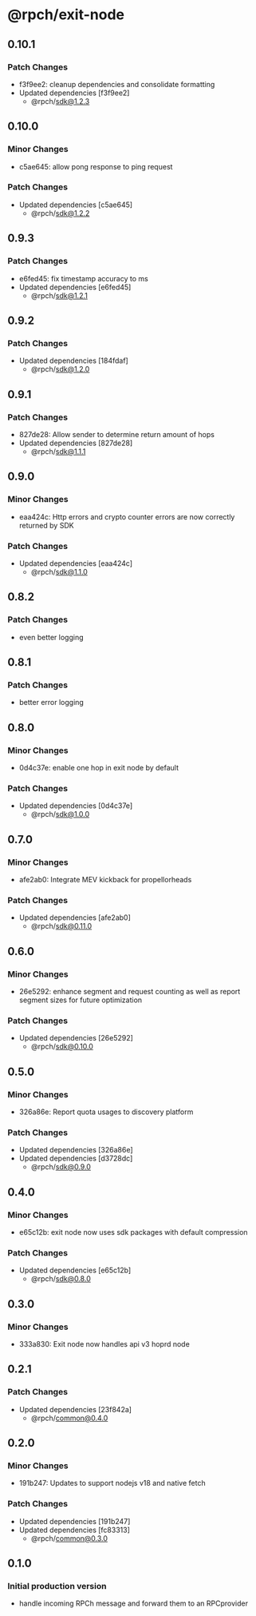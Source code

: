 # @rpch/exit-node

## 0.10.1

### Patch Changes

- f3f9ee2: cleanup dependencies and consolidate formatting
- Updated dependencies [f3f9ee2]
  - @rpch/sdk@1.2.3

## 0.10.0

### Minor Changes

- c5ae645: allow pong response to ping request

### Patch Changes

- Updated dependencies [c5ae645]
  - @rpch/sdk@1.2.2

## 0.9.3

### Patch Changes

- e6fed45: fix timestamp accuracy to ms
- Updated dependencies [e6fed45]
  - @rpch/sdk@1.2.1

## 0.9.2

### Patch Changes

- Updated dependencies [184fdaf]
  - @rpch/sdk@1.2.0

## 0.9.1

### Patch Changes

- 827de28: Allow sender to determine return amount of hops
- Updated dependencies [827de28]
  - @rpch/sdk@1.1.1

## 0.9.0

### Minor Changes

- eaa424c: Http errors and crypto counter errors are now correctly returned by SDK

### Patch Changes

- Updated dependencies [eaa424c]
  - @rpch/sdk@1.1.0

## 0.8.2

### Patch Changes

- even better logging

## 0.8.1

### Patch Changes

- better error logging

## 0.8.0

### Minor Changes

- 0d4c37e: enable one hop in exit node by default

### Patch Changes

- Updated dependencies [0d4c37e]
  - @rpch/sdk@1.0.0

## 0.7.0

### Minor Changes

- afe2ab0: Integrate MEV kickback for propellorheads

### Patch Changes

- Updated dependencies [afe2ab0]
  - @rpch/sdk@0.11.0

## 0.6.0

### Minor Changes

- 26e5292: enhance segment and request counting as well as report segment sizes for future optimization

### Patch Changes

- Updated dependencies [26e5292]
  - @rpch/sdk@0.10.0

## 0.5.0

### Minor Changes

- 326a86e: Report quota usages to discovery platform

### Patch Changes

- Updated dependencies [326a86e]
- Updated dependencies [d3728dc]
  - @rpch/sdk@0.9.0

## 0.4.0

### Minor Changes

- e65c12b: exit node now uses sdk packages with default compression

### Patch Changes

- Updated dependencies [e65c12b]
  - @rpch/sdk@0.8.0

## 0.3.0

### Minor Changes

- 333a830: Exit node now handles api v3 hoprd node

## 0.2.1

### Patch Changes

- Updated dependencies [23f842a]
  - @rpch/common@0.4.0

## 0.2.0

### Minor Changes

- 191b247: Updates to support nodejs v18 and native fetch

### Patch Changes

- Updated dependencies [191b247]
- Updated dependencies [fc83313]
  - @rpch/common@0.3.0

## 0.1.0

### Initial production version

- handle incoming RPCh message and forward them to an RPCprovider
